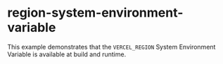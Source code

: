 # region-system-environment-variable

This example demonstrates that the `VERCEL_REGION` System Environment Variable is available at build and runtime.
